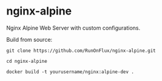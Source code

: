 # nginx-alpine
Nginx Alpine Web Server with custom configurations.

Build from source:

```git clone https://github.com/RunOnFlux/nginx-alpine.git```

```cd nginx-alpine```

```docker build -t yourusername/nginx:alpine-dev .```
